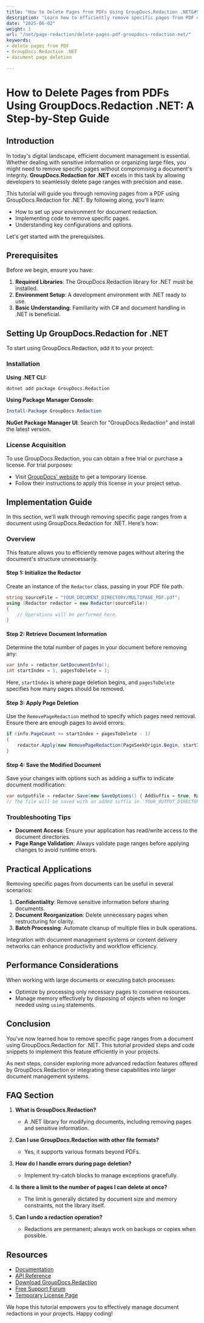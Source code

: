 ```yaml
---
title: "How to Delete Pages from PDFs Using GroupDocs.Redaction .NET&#58; A Comprehensive Guide"
description: "Learn how to efficiently remove specific pages from PDF documents using GroupDocs.Redaction for .NET with this step-by-step tutorial."
date: "2025-06-02"
weight: 1
url: "/net/page-redaction/delete-pages-pdf-groupdocs-redaction-net/"
keywords:
- delete pages from PDF
- GroupDocs.Redaction .NET
- document page deletion

---
```



# How to Delete Pages from PDFs Using GroupDocs.Redaction .NET: A Step-by-Step Guide

## Introduction

In today's digital landscape, efficient document management is essential. Whether dealing with sensitive information or organizing large files, you might need to remove specific pages without compromising a document's integrity. **GroupDocs.Redaction for .NET** excels in this task by allowing developers to seamlessly delete page ranges with precision and ease.

This tutorial will guide you through removing pages from a PDF using GroupDocs.Redaction for .NET. By following along, you'll learn:

- How to set up your environment for document redaction.
- Implementing code to remove specific pages.
- Understanding key configurations and options.

Let's get started with the prerequisites.

## Prerequisites

Before we begin, ensure you have:

1. **Required Libraries**: The GroupDocs.Redaction library for .NET must be installed.
2. **Environment Setup**: A development environment with .NET ready to use.
3. **Basic Understanding**: Familiarity with C# and document handling in .NET is beneficial.

## Setting Up GroupDocs.Redaction for .NET

To start using GroupDocs.Redaction, add it to your project:

### Installation

**Using .NET CLI:**

```bash
dotnet add package GroupDocs.Redaction
```

**Using Package Manager Console:**

```powershell
Install-Package GroupDocs.Redaction
```

**NuGet Package Manager UI**: Search for "GroupDocs.Redaction" and install the latest version.

### License Acquisition

To use GroupDocs.Redaction, you can obtain a free trial or purchase a license. For trial purposes:

- Visit [GroupDocs' website](https://purchase.groupdocs.com/temporary-license/) to get a temporary license.
- Follow their instructions to apply this license in your project setup.

## Implementation Guide

In this section, we'll walk through removing specific page ranges from a document using GroupDocs.Redaction for .NET. Here's how:

### Overview

This feature allows you to efficiently remove pages without altering the document's structure unnecessarily.

#### Step 1: Initialize the Redactor

Create an instance of the `Redactor` class, passing in your PDF file path.

```csharp
string sourceFile = "YOUR_DOCUMENT_DIRECTORY/MULTIPAGE_PDF.pdf";
using (Redactor redactor = new Redactor(sourceFile))
{
    // Operations will be performed here.
}
```

#### Step 2: Retrieve Document Information

Determine the total number of pages in your document before removing any:

```csharp
var info = redactor.GetDocumentInfo();
int startIndex = 1, pagesToDelete = 1;
```
Here, `startIndex` is where page deletion begins, and `pagesToDelete` specifies how many pages should be removed.

#### Step 3: Apply Page Deletion

Use the `RemovePageRedaction` method to specify which pages need removal. Ensure there are enough pages to avoid errors:

```csharp
if (info.PageCount >= startIndex + pagesToDelete - 1)
{
    redactor.Apply(new RemovePageRedaction(PageSeekOrigin.Begin, startIndex, pagesToDelete));
}
```

#### Step 4: Save the Modified Document

Save your changes with options such as adding a suffix to indicate document modification:

```csharp
var outputFile = redactor.Save(new SaveOptions() { AddSuffix = true, RasterizeToPDF = false });
// The file will be saved with an added suffix in 'YOUR_OUTPUT_DIRECTORY'.
```

### Troubleshooting Tips

- **Document Access**: Ensure your application has read/write access to the document directories.
- **Page Range Validation**: Always validate page ranges before applying changes to avoid runtime errors.

## Practical Applications

Removing specific pages from documents can be useful in several scenarios:

1. **Confidentiality**: Remove sensitive information before sharing documents.
2. **Document Reorganization**: Delete unnecessary pages when restructuring for clarity.
3. **Batch Processing**: Automate cleanup of multiple files in bulk operations.

Integration with document management systems or content delivery networks can enhance productivity and workflow efficiency.

## Performance Considerations

When working with large documents or executing batch processes:

- Optimize by processing only necessary pages to conserve resources.
- Manage memory effectively by disposing of objects when no longer needed using `using` statements.

## Conclusion

You've now learned how to remove specific page ranges from a document using GroupDocs.Redaction for .NET. This tutorial provided steps and code snippets to implement this feature efficiently in your projects.

As next steps, consider exploring more advanced redaction features offered by GroupDocs.Redaction or integrating these capabilities into larger document management systems.

## FAQ Section

1. **What is GroupDocs.Redaction?**
   - A .NET library for modifying documents, including removing pages and sensitive information.

2. **Can I use GroupDocs.Redaction with other file formats?**
   - Yes, it supports various formats beyond PDFs.

3. **How do I handle errors during page deletion?**
   - Implement try-catch blocks to manage exceptions gracefully.

4. **Is there a limit to the number of pages I can delete at once?**
   - The limit is generally dictated by document size and memory constraints, not the library itself.

5. **Can I undo a redaction operation?**
   - Redactions are permanent; always work on backups or copies when possible.

## Resources

- [Documentation](https://docs.groupdocs.com/redaction/net/)
- [API Reference](https://reference.groupdocs.com/redaction/net)
- [Download GroupDocs.Redaction](https://releases.groupdocs.com/redaction/net/)
- [Free Support Forum](https://forum.groupdocs.com/c/redaction/33)
- [Temporary License Page](https://purchase.groupdocs.com/temporary-license/) 

We hope this tutorial empowers you to effectively manage document redactions in your projects. Happy coding!

